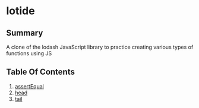# lotide

## Summary

A clone of the lodash JavaScript library to practice creating various types of functions using JS

## Table Of Contents

1. [assertEqual](/assertEqual.js)
2. [head](/head.js)
3. [tail](/tail.js)
